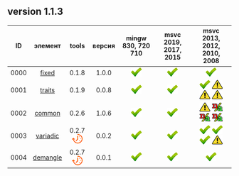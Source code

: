 ﻿
[P]: ../icons/progress.png
[V]: ../icons/success.png
[X]: ../icons/failed.png
[D]: ../icons/danger.png
[E]: ../icons/empty.png
[N]: ../icons/na.png

version 1.1.3
---

| **ID** | элемент        | tools           | версия | mingw 830, 720 710 | msvc 2019, 2017, 2015 | msvc 2013, 2012, 2010, 2008             |  
|:------:|:--------------:|:---------------:|:------:|:------------------:|:---------------------:|:---------------------------------------:|  
|  0000  | [fixed][01]    | 0.1.8           | 1.0.0  |   [![V]][MINGW]    |  [![V]][VS-NEW]       | [![V]][VS-OLD]                          |  
|  0001  | [traits][02]   | 0.1.9           | 0.0.8  |   [![V]][MINGW]    |  [![V]][VS-NEW]       | [![V]][0] [![D]][0] [![D]][0] [![D]][0] |  
|  0002  | [common][03]   | 0.2.6           | 1.0.6  |   [![V]][MINGW]    |  [![V]][VS-NEW]       | [![D]][0] [![N]][0] [![N]][0] [![N]][0] |  
|  0003  | [variadic][04] | 0.2.7 [![P]][M] | 0.0.2  |   [![V]][MINGW]    |  [![V]][VS-NEW]       | [![V]][0] [![V]][0] [![V]][0] [![D]][1] |  
|  0004  | [demangle][05] | 0.2.7 [![P]][M] | 0.0.1  |   [![V]][MINGW]    |  [![V]][VS-NEW]       | [![V]][VS-OLD]                          |  

[M]:  #types  "обработака типов"  
[MINGW]:   #mingw-new   "поддержка компиляторов mingw"  
[VS-NEW]:  #msvc-new    "поддержка новых компиляторов msvc"  
[VS-OLD]:  #msvc-old    "поддержка старых компиляторов msvc"  
[0]:       #msvc-old    "поддержка старых компиляторов msvc"  
[1]:       #msvc-old    "баг в компиляторе msvc2008: не работает dTEMPLATE_CONSTRUCT_IMPL"  

[01]: types/fixed.md     "фиксированные типы данных"  
[02]: types/traits.md    "набор метафункций"  
[03]: types/common.md    "набор метафункций"  
[04]: types/variadic.md  "макрос dTEMPLATE_CONSTRUCT"  
[05]: types/demangle.md  "человеко-читабельное название типа"  
